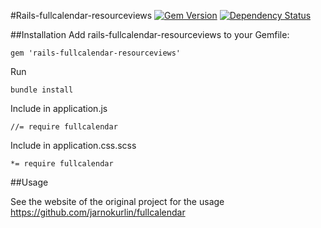 #Rails-fullcalendar-resourceviews 
[![Gem Version](https://badge.fury.io/rb/rails-fullcalendar-resourceviews.svg)](http://badge.fury.io/rb/rails-fullcalendar-resourceviews) [![Dependency Status](https://gemnasium.com/peterthecoon/rails-fullcalendar-resourceviews.svg)](https://gemnasium.com/peterthecoon/rails-fullcalendar-resourceviews)

##Installation
Add rails-fullcalendar-resourceviews to your Gemfile:

``` 
gem 'rails-fullcalendar-resourceviews'
```

Run 

``` 
bundle install
```

Include in application.js

```
//= require fullcalendar
```

Include in application.css.scss

```
*= require fullcalendar
```

##Usage

See the website of the original project for the usage
https://github.com/jarnokurlin/fullcalendar
